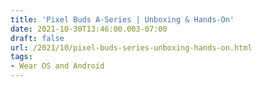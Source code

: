 ```yaml
---
title: 'Pixel Buds A-Series | Unboxing & Hands-On'
date: 2021-10-30T13:46:00.003-07:00
draft: false
url: /2021/10/pixel-buds-series-unboxing-hands-on.html
tags: 
- Wear OS and Android
---
```


